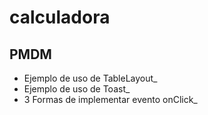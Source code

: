 # calculadora
## PMDM
- Ejemplo de uso de TableLayout_
- Ejemplo de uso de Toast_
- 3 Formas de implementar evento onClick_
